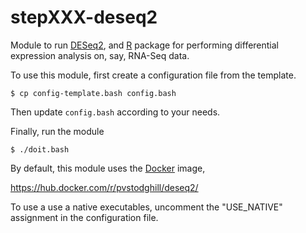 # stepXXX-deseq2

Module to run [DESeq2](https://bioconductor.org/packages/DESeq2/), and
[R](https://www.r-project.org/) package for performing differential
expression analysis on, say, RNA-Seq data.

To use this module, first create a configuration file from the
template.

    $ cp config-template.bash config.bash

Then update `config.bash` according to your needs.

Finally, run the module

    $ ./doit.bash

By default, this module uses the [Docker](https://www.docker.com/) image,

<https://hub.docker.com/r/pvstodghill/deseq2/>

To use a use a native executables, uncomment the "USE_NATIVE" assignment in
the configuration file.
